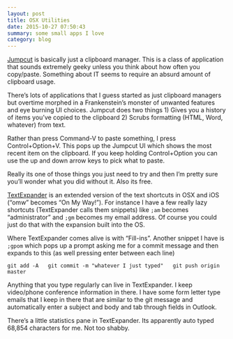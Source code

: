 ```yaml
---
layout: post
title: OSX Utilities
date: 2015-10-27 07:50:43
summary: some small apps I love
category: blog
---
```


[Jumpcut](http://jumpcut.sourceforge.net/) is basically just a clipboard manager.  This is a class of application that sounds extremely geeky unless you think about how often you copy/paste.  Something about IT seems to require an absurd amount of clipboard usage.

There’s lots of applications that I guess started as just clipboard managers but overtime morphed in a Frankenstein’s monster of unwanted features and eye burning UI choices.  Jumpcut does two things 1) Gives you a history of items you’ve copied to the clipboard 2) Scrubs formatting (HTML, Word, whatever) from text.

Rather than press Command-V to paste something, I press Control+Option+V.  This pops up the Jumpcut UI which shows the most recent item on the clipboard. If you keep holding Control+Option you can use the up and down arrow keys to pick what to paste.

Really its one of those things you just need to try and then I’m pretty sure you’ll wonder what you did without it.  Also its free.


[TextExpander](https://smilesoftware.com/TextExpander) is an extended version of the text shortcuts in OSX and iOS (“omw” becomes “On My Way!”).   For instance I have a few really lazy shortcuts (TextExpander calls them snippets) like `;am` becomes “administrator” and `;gm` becomes my email address.  Of course you could just do that with the expansion built into the OS.  

Where TextExpander comes alive is with “Fill-ins”.  Another snippet I have is `;gpom` which pops up a prompt asking me for a commit message and then expands to this (as well pressing enter between each line)

`
git add -A  
git commit -m "whatever I just typed"  
git push origin master  
`

Anything that you type regularly can live in TextExpander.  I keep video/phone conference information in there.  I have some form letter type emails that I keep in there that are similar to the git message and automatically enter a subject and body and tab through fields in Outlook.

There’s a little statistics pane in TextExpander.  Its apparently auto typed 68,854 characters for me.  Not too shabby.
